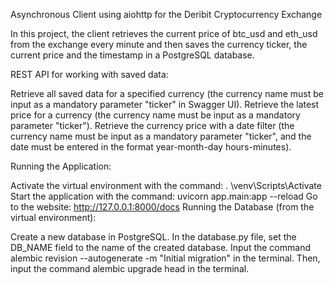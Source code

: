 
Asynchronous Client using aiohttp for the Deribit Cryptocurrency Exchange

In this project, the client retrieves the current price of btc_usd and eth_usd from the exchange every minute and then saves the currency ticker, the current price and the timestamp in a PostgreSQL database.

REST API for working with saved data:

Retrieve all saved data for a specified currency (the currency name must be input as a mandatory parameter "ticker" in Swagger UI).
Retrieve the latest price for a currency (the currency name must be input as a mandatory parameter "ticker").
Retrieve the currency price with a date filter (the currency name must be input as a mandatory parameter "ticker", and the date must be entered in the format year-month-day hours-minutes).

Running the Application:

Activate the virtual environment with the command: . \venv\Scripts\Activate
Start the application with the command: uvicorn app.main:app --reload
Go to the website: http://127.0.0.1:8000/docs
Running the Database (from the virtual environment):

Create a new database in PostgreSQL.
In the database.py file, set the DB_NAME field to the name of the created database.
Input the command alembic revision --autogenerate -m "Initial migration" in the terminal.
Then, input the command alembic upgrade head in the terminal.
